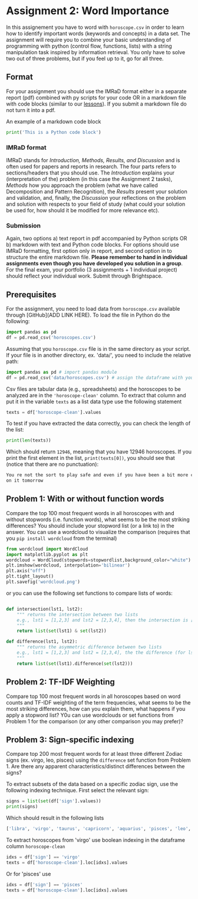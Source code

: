 # Assignment 2: Word Importance #

In this assignement you have to word with `horoscope.csv` in order to learn how to identify important words (keywords and concepts) in a data set. The assignment will require you to combine your basic understanding of programming with python (control flow, functions, lists) with a string manipulation task inspired by information retrieval. You only have to solve two out of three problems, but if you feel up to it, go for all three.

## Format ##

For your assignment you should use the IMRaD format either in a separate report (pdf) combined with py scripts for your code OR in a markdown file with code blocks (similar to our [lessons](https://github.com/CHCAA-EDUX/Programming-for-the-Humanities-E21/tree/main/lessons)). If you submit a markdown file do not turn it into a pdf.

An example of a markdown code block

```py
print('This is a Python code block')
```

### IMRaD format ###

IMRaD stands for _Introduction, Methods, Results, and Discussion_ and is often used for papers and reports in research. The four parts refers to sections/headers that you should use. The _Introduction_ explains your (interpretation of the) problem (in this case the Assignment 2 tasks), _Methods_ how you approach the problem (what we have called Decomposition and Pattern Recognition), the _Results_ present your solution and validation, and, finally, the _Discussion_ your reflections on the problem and solution with respects to your field of study (what could your solution be used for, how should it be modified for more relevance etc).

### Submission ###

Again, two options a) text report in pdf accompanied by Python scripts OR b) markdown with text and Python code blocks. For options should use IMRaD formatting, first option only in report, and second option in to structure the entire markdown file. __Please remember to hand in individual assignments even though you have developed you solution in a group__. For the final exam, your portfolio (3 assignments + 1 individual project) should reflect your individual work. Submit through Brightspace.

## Prerequisites ##

For the assignment, you need to load data from `horoscope.csv` available through [GitHub](ADD LINK HERE). To load the file in Python do the following:

```py
import pandas as pd
df = pd.read_csv('horoscopes.csv')
```

Assuming that you `horoscope.csv` file is in the same directory as your script. If your file is in another directory, ex. 'data/', you need to include the relative path:

```py
import pandas as pd # import pandas module
df = pd.read_csv('data/horoscopes.csv') # assign the dataframe with your data to variable 'df'
```

Csv files are tabular data (e.g., spreadsheets) and the horoscopes to be analyzed are in the `'horoscope-clean'` column. To extract that column and put it in the variable `texts` as a list data type use the following statement

```py
texts = df['horoscope-clean'].values
```

To test if you have extracted the data correctly, you can check the length of the list:

```py
print(len(texts))
```

Which should return `12946`, meaning that you have 12946 horoscopes. If you print the first element in the list, `print(texts[0])`, you should see that (notice that there are no punctuation):

```sh
You re not the sort to play safe and even if you have been a bit more cautious than usual in recent weeks you will more than make up for it over the next few days Plan your new adventure today and start working
on it tomorrow
```

## Problem 1: With or without function words ##

Compare the top 100 most frequent words in all horoscopes with and without stopwords (i.e. function words), what seems to be the most striking differences? You should include your stopword list (or a link to) in the answer. You can use a wordcloud to visualize the comparison (requires that you `pip install wordcloud` from the terminal) 

```py
from wordcloud import WordCloud
import matplotlib.pyplot as plt
wordcloud = WordCloud(stopwords=stopwordlist,background_color="white").generate(texts)
plt.imshow(wordcloud, interpolation='bilinear')
plt.axis("off")
plt.tight_layout()
plt.savefig('wordcloud.png')
```

or you can use the following set functions to compare lists of words:

```py

def intersection(lst1, lst2):
    """ returns the intersection between two lists
    e.g., lst1 = [1,2,3] and lst2 = [2,3,4], then the intersection is [2,3]
    """
    return list(set(lst1) & set(lst2))

def difference(lst1, lst2):
    """ returns the asymmetric difference between two lists
    e.g., lst1 = [1,2,3] and lst2 = [2,3,4], the the difference (for lst1) is [1]
    """
    return list(set(lst1).difference(set(lst2)))
```

## Problem 2: TF-IDF Weighting ##

Compare top 100 most frequent words in all horoscopes based on word counts and TF-IDF weighting of the term frequencies, what seems to be the most striking differences, how can you explain them, what happens if you apply a stopword list? Y0u can use wordclouds or set functions from Problem 1 for the comparison (or any other comparison you may prefer)?

## Problem 3: Sign-specific indexing ##

Compare top 200 most frequent words for at least three different Zodiac signs (ex. virgo, leo, pisces) using the `difference` set function from Problem 1. Are there any apparent characteristics/distinct differences between the signs?

To extract subsets of the data based on a specific zodiac sign, use the following indexing technique. First select the relevant sign:

```py
signs = list(set(df['sign'].values))
print(signs)
```

Which should result in the following lists

```sh
['libra', 'virgo', 'taurus', 'capricorn', 'aquarius', 'pisces', 'leo', 'gemini', 'scorpio', 'sagittarius', 'aries', 'cancer']
```

To extract horoscopes from 'virgo' use boolean indexing in the dataframe column `horoscope-clean`

```py
idxs = df['sign'] == 'virgo'
texts = df['horoscope-clean'].loc[idxs].values
```

Or for 'pisces' use

```py
idxs = df['sign'] == 'pisces'
texts = df['horoscope-clean'].loc[idxs].values
```
